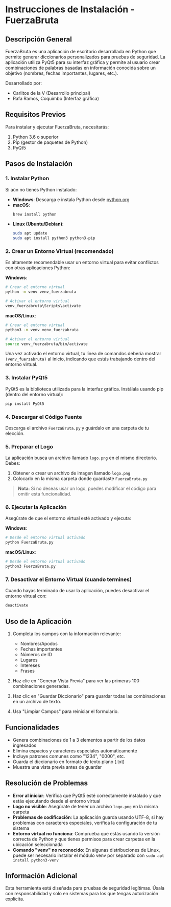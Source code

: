 # Instrucciones de Instalación - FuerzaBruta

## Descripción General

FuerzaBruta es una aplicación de escritorio desarrollada en Python que permite generar diccionarios personalizados para pruebas de seguridad. La aplicación utiliza PyQt5 para su interfaz gráfica y permite al usuario crear combinaciones de palabras basadas en información conocida sobre un objetivo (nombres, fechas importantes, lugares, etc.).

Desarrollado por:
- Carlitos de la V (Desarrollo principal)
- Rafa Ramos, Coquimbo (Interfaz gráfica)

## Requisitos Previos

Para instalar y ejecutar FuerzaBruta, necesitarás:

1. Python 3.6 o superior
2. Pip (gestor de paquetes de Python)
3. PyQt5

## Pasos de Instalación

### 1. Instalar Python

Si aún no tienes Python instalado:

- **Windows**: Descarga e instala Python desde [python.org](https://www.python.org/downloads/)
- **macOS**: 
  ```bash
  brew install python
  ```
- **Linux (Ubuntu/Debian)**:
  ```bash
  sudo apt update
  sudo apt install python3 python3-pip
  ```

### 2. Crear un Entorno Virtual (recomendado)

Es altamente recomendable usar un entorno virtual para evitar conflictos con otras aplicaciones Python:

**Windows**:
```bash
# Crear el entorno virtual
python -m venv venv_fuerzabruta

# Activar el entorno virtual
venv_fuerzabruta\Scripts\activate
```

**macOS/Linux**:
```bash
# Crear el entorno virtual
python3 -m venv venv_fuerzabruta

# Activar el entorno virtual
source venv_fuerzabruta/bin/activate
```

Una vez activado el entorno virtual, tu línea de comandos debería mostrar `(venv_fuerzabruta)` al inicio, indicando que estás trabajando dentro del entorno virtual.

### 3. Instalar PyQt5

PyQt5 es la biblioteca utilizada para la interfaz gráfica. Instálala usando pip (dentro del entorno virtual):

```bash
pip install PyQt5
```

### 4. Descargar el Código Fuente

Descarga el archivo `FuerzaBruta.py` y guárdalo en una carpeta de tu elección.

### 5. Preparar el Logo

La aplicación busca un archivo llamado `logo.png` en el mismo directorio. Debes:

1. Obtener o crear un archivo de imagen llamado `logo.png`
2. Colocarlo en la misma carpeta donde guardaste `FuerzaBruta.py`

> **Nota**: Si no deseas usar un logo, puedes modificar el código para omitir esta funcionalidad.

### 6. Ejecutar la Aplicación

Asegúrate de que el entorno virtual esté activado y ejecuta:

**Windows**:
```bash
# Desde el entorno virtual activado
python FuerzaBruta.py
```

**macOS/Linux**:
```bash
# Desde el entorno virtual activado
python3 FuerzaBruta.py
```

### 7. Desactivar el Entorno Virtual (cuando termines)

Cuando hayas terminado de usar la aplicación, puedes desactivar el entorno virtual con:

```bash
deactivate
```

## Uso de la Aplicación

1. Completa los campos con la información relevante:
   - Nombres/Apodos
   - Fechas importantes
   - Números de ID
   - Lugares
   - Intereses
   - Frases

2. Haz clic en "Generar Vista Previa" para ver las primeras 100 combinaciones generadas.

3. Haz clic en "Guardar Diccionario" para guardar todas las combinaciones en un archivo de texto.

4. Usa "Limpiar Campos" para reiniciar el formulario.

## Funcionalidades

- Genera combinaciones de 1 a 3 elementos a partir de los datos ingresados
- Elimina espacios y caracteres especiales automáticamente
- Incluye patrones comunes como "1234", "0000", etc.
- Guarda el diccionario en formato de texto plano (.txt)
- Muestra una vista previa antes de guardar

## Resolución de Problemas

- **Error al iniciar**: Verifica que PyQt5 esté correctamente instalado y que estás ejecutando desde el entorno virtual
- **Logo no visible**: Asegúrate de tener un archivo `logo.png` en la misma carpeta
- **Problemas de codificación**: La aplicación guarda usando UTF-8, si hay problemas con caracteres especiales, verifica la configuración de tu sistema
- **Entorno virtual no funciona**: Comprueba que estás usando la versión correcta de Python y que tienes permisos para crear carpetas en la ubicación seleccionada
- **Comando "venv" no reconocido**: En algunas distribuciones de Linux, puede ser necesario instalar el módulo venv por separado con `sudo apt install python3-venv`

## Información Adicional

Esta herramienta está diseñada para pruebas de seguridad legítimas. Úsala con responsabilidad y solo en sistemas para los que tengas autorización explícita.
